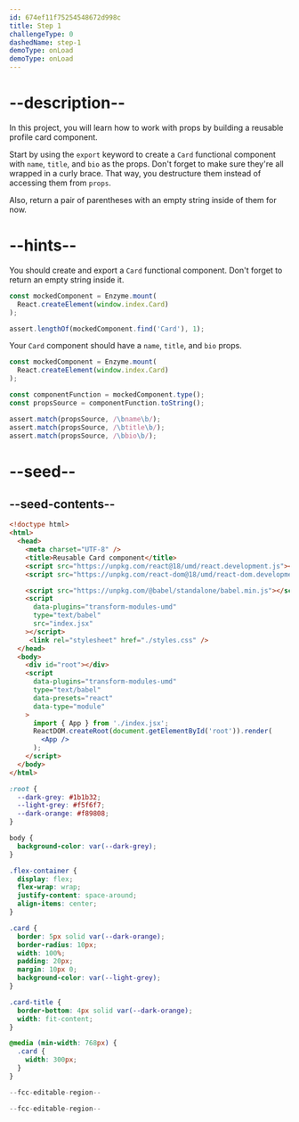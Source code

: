 ```yaml
---
id: 674ef11f75254548672d998c
title: Step 1
challengeType: 0
dashedName: step-1
demoType: onLoad
demoType: onLoad
---
```


# --description--

In this project, you will learn how to work with props by building a reusable profile card component.

Start by using the `export` keyword to create a `Card` functional component with `name`, `title`, and `bio` as the props. Don't forget to make sure they're all wrapped in a curly brace. That way, you destructure them instead of accessing them from `props`.

Also, return a pair of parentheses with an empty string inside of them for now.

# --hints--

You should create and export a `Card` functional component. Don't forget to return an empty string inside it.

```js
const mockedComponent = Enzyme.mount(
  React.createElement(window.index.Card)
);

assert.lengthOf(mockedComponent.find('Card'), 1);
```

Your `Card` component should have a `name`, `title`, and `bio` props.

```js
const mockedComponent = Enzyme.mount(
  React.createElement(window.index.Card)
);

const componentFunction = mockedComponent.type();
const propsSource = componentFunction.toString();

assert.match(propsSource, /\bname\b/);
assert.match(propsSource, /\btitle\b/);
assert.match(propsSource, /\bbio\b/);
```

# --seed--

## --seed-contents--

```html
<!doctype html>
<html>
  <head>
    <meta charset="UTF-8" />
    <title>Reusable Card component</title>
    <script src="https://unpkg.com/react@18/umd/react.development.js"></script>
    <script src="https://unpkg.com/react-dom@18/umd/react-dom.development.js"></script>

    <script src="https://unpkg.com/@babel/standalone/babel.min.js"></script>
    <script
      data-plugins="transform-modules-umd"
      type="text/babel"
      src="index.jsx"
    ></script>
     <link rel="stylesheet" href="./styles.css" />
  </head>
  <body>
    <div id="root"></div>
    <script
      data-plugins="transform-modules-umd"
      type="text/babel"
      data-presets="react"
      data-type="module"
    >
      import { App } from './index.jsx';
      ReactDOM.createRoot(document.getElementById('root')).render(
        <App />
      );
    </script>
  </body>
</html>
```

```css
:root {
  --dark-grey: #1b1b32;
  --light-grey: #f5f6f7;
  --dark-orange: #f89808;
}

body {
  background-color: var(--dark-grey);
}

.flex-container {
  display: flex;
  flex-wrap: wrap;
  justify-content: space-around;
  align-items: center;
}

.card {
  border: 5px solid var(--dark-orange);
  border-radius: 10px;
  width: 100%;
  padding: 20px;
  margin: 10px 0;
  background-color: var(--light-grey);
}

.card-title {
  border-bottom: 4px solid var(--dark-orange);
  width: fit-content;
}

@media (min-width: 768px) {
  .card {
    width: 300px;
  }
}
```

```jsx
--fcc-editable-region--

--fcc-editable-region--
```
